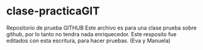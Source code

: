 # clase-practicaGIT
Repositorio de prueba GITHUB
Este archivo es para una clase prueba sobre github, por lo tanto no tendra nada enriquecedor.
Este resposito fue editados con esta escritura, para hacer pruebas. (Eva y Manuela) 
